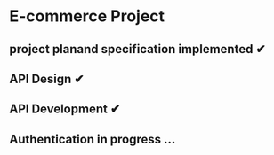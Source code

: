 # E-commerce Project
## project planand specification implemented ✔
## API Design ✔
## API Development ✔
## Authentication in progress ...